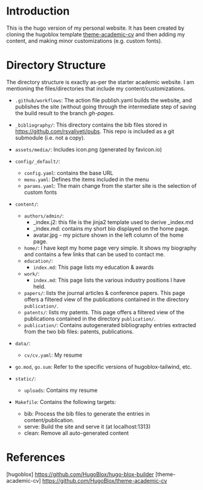 
# Introduction
This is the hugo version of my personal website. It has been created by cloning the hugoblox template
[theme-academic-cv](https://github.com/HugoBlox/theme-academic-cv)
and then adding my content, and making minor customizations (e.g. custom fonts). 

# Directory Structure
The directory structure is exactly as-per the starter academic website. I am mentioning the files/directories that include my content/customizations. 

* `.github/workflows`: The action file publish.yaml builds the website, and publishes the site (without going through the 
intermediate step of saving the build result to the branch _gh-pages_.

* `_bibliography/`: This directory contains the bib files stored in 
  https://github.com/rsvaliveti/pubs. This repo is included as a git submodule
  (i.e. not a copy).
  
* `assets/media/`: Includes icon.png (generated by favicon.io)

* `config/_default/`: 
	* `config.yaml`: contains the base URL
	* `menu.yaml`: Defines the items included in the menu
	* `params.yaml`:  The main change from the starter site is the selection of custom fonts
* `content/`:
	* `authors/admin/`:
		* _index.j2: this file is the jinja2 template used to derive _index.md
		* _index.md: contains my short bio displayed on the home page.
		* avatar.jpg - my picture shown in the left column of the home page.
	* `home/`: I have kept my home page very simple. It shows my biography and contains a 
	   few links that can be used to contact me.
	* `education/`:
	   * `index.md`: This page lists my education & awards
	* `work/`: 
	   * `index.md`: This page lists the various industry positions I have held.
	* `papers/`: lists the journal articles & conference papers. 
	  This page offers a filtered view of the publications
	  contained in the directory `publication/`.
	* `patents/`: lists my patents. This page offers a filtered view of the publications
	  contained in the directory `publication/`.
	* `publication/`: Contains autogenerated bibliography entries extracted from the two bib files: patents, publications. 
* `data/`:
	* `cv/cv.yaml`: My resume
* `go.mod`, `go.sum`: Refer to the specific versions of hugoblox-tailwind, etc.
* `static/`:
	* `uploads`: Contains my resume
* `Makefile`: Contains the following targets:
	* bib: Process the bib files to generate the entries in content/publication.
	* serve: Build the site and serve it (at localhost:1313)
	* clean: Remove all auto-generated content

# References
[hugoblox] https://github.com/HugoBlox/hugo-blox-builder
[theme-academic-cv] https://github.com/HugoBlox/theme-academic-cv



